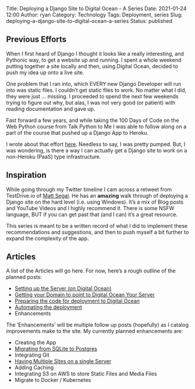 Title: Deploying a Django Site to Digital Ocean - A Series
Date: 2021-01-24 12:00
Author: ryan
Category: Technology
Tags: Deployment, series
Slug: deploying-a-django-site-to-digital-ocean-a-series
Status: published

## Previous Efforts

When I first heard of Django I thought it looks like a really interesting, and Pythonic way, to get a website up and running. I spent a whole weekend putting together a site locally and then, using Digital Ocean, decided to push my idea up onto a live site.

One problem that I ran into, which EVERY new Django Developer will run into was static files. I couldn’t get static files to work. No matter what I did, they were just … missing. I proceeded to spend the next few weekends trying to figure out why, but alas, I was not very good (or patient) with reading documentation and gave up.

Fast forward a few years, and while taking the 100 Days of Code on the Web Python course from Talk Python to Me I was able to follow along on a part of the course that pushed up a Django App to Heroku.

I wrote about that effort [here](https://pybit.es/my-first-django-app.html). Needless to say, I was pretty pumped. But, I was wondering, is there a way I can actually get a Django site to work on a non-Heroku (PaaS) type infrastructure.

## Inspiration

While going through my Twitter timeline I cam across a retweet from TestDrive.io of [Matt Segal](https://mattsegal.dev/simple-django-deployment.html). He has an **amazing** walk through of deploying a Django site on the hard level (i.e. using Windows). It’s a mix of Blog posts and YouTube Videos and I highly recommend it. There is some NSFW language, BUT if you can get past that (and I can) it’s a great resource.

This series is meant to be a written record of what I did to implement these recommendations and suggestions, and then to push myself a bit further to expand the complexity of the app.

## Articles

A list of the Articles will go here. For now, here’s a rough outline of the planned posts:

-   [Setting up the Server (on Digital Ocean)](/setting-up-the-server-on-digital-ocean.html)
-   [Getting your Domain to point to Digital Ocean Your Server](/getting-your-domain-to-point-to-digital-ocean-your-server.html)
-   [Preparing the code for deployment to Digital Ocean](/preparing-the-code-for-deployment-to-digital-ocean.html)
-   [Automating the deployment](/automating-the-deployment.html)
-   Enhancements  

The ‘Enhancements’ will be multiple follow up posts (hopefully) as I catalog improvements make to the site. My currently planned enhancements are:

-   Creating the App
-   [Migrating from SQLite to Postgres](/using-postgresql.html)
-   Integrating Git
-   [Having Multiple Sites on a single Server](/setting-up-multiple-django-sites-on-a-digital-ocean-server.html)
-   Adding Caching
-   Integrating S3 on AWS to store Static Files and Media Files
-   Migrate to Docker / Kubernetes  
